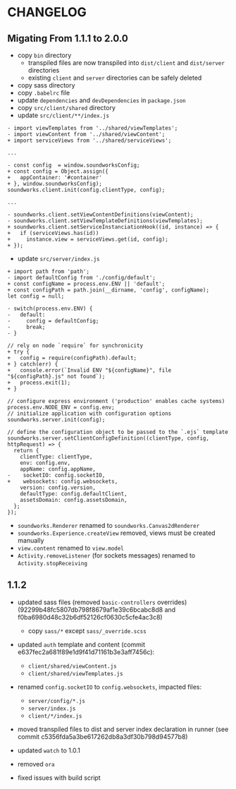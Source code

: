 # CHANGELOG

## Migating From 1.1.1 to 2.0.0

- copy `bin` directory
  + transpiled files are now transpiled into `dist/client` and `dist/server` directories
  + existing `client` and `server` directories can be safely deleted
- copy sass directory
- copy `.babelrc` file
- update `dependencies` and `devDependencies` in `package.json`
- copy `src/client/shared` directory
- update `src/client/**/index.js`

```
- import viewTemplates from '../shared/viewTemplates';
- import viewContent from '../shared/viewContent';
+ import serviceViews from '../shared/serviceViews';

...

- const config  = window.soundworksConfig;
+ const config = Object.assign({ 
+   appContainer: '#container' 
+ }, window.soundworksConfig);
soundworks.client.init(config.clientType, config);

... 

- soundworks.client.setViewContentDefinitions(viewContent);
- soundworks.client.setViewTemplateDefinitions(viewTemplates);
+ soundworks.client.setServiceInstanciationHook((id, instance) => {
+   if (serviceViews.has(id))
+     instance.view = serviceViews.get(id, config);
+ });
```

- update `src/server/index.js`

```
+ import path from 'path';
- import defaultConfig from './config/default';
+ const configName = process.env.ENV || 'default';
+ const configPath = path.join(__dirname, 'config', configName);
let config = null;

- switch(process.env.ENV) {
-   default:
-     config = defaultConfig;
-     break;
- }

// rely on node `require` for synchronicity
+ try {
+   config = require(configPath).default;
+ } catch(err) {
+   console.error(`Invalid ENV "${configName}", file "${configPath}.js" not found`);
+   process.exit(1);
+ }

// configure express environment ('production' enables cache systems)
process.env.NODE_ENV = config.env;
// initialize application with configuration options
soundworks.server.init(config);

// define the configuration object to be passed to the `.ejs` template
soundworks.server.setClientConfigDefinition((clientType, config, httpRequest) => {
  return {
    clientType: clientType,
    env: config.env,
    appName: config.appName,
-    socketIO: config.socketIO,
+    websockets: config.websockets,
    version: config.version,
    defaultType: config.defaultClient,
    assetsDomain: config.assetsDomain,
  };
});

```

- `soundworks.Renderer` renamed to `soundworks.Canvas2dRenderer`
- `soundworks.Experience.createView` removed, views must be created manually 
- `view.content` renamed to `view.model`
- `Activity.removeListener` (for sockets messages) renamed to `Activity.stopReceiving`

## 1.1.2

- updated sass files (removed `basic-controllers` overrides) (92299b48fc5807db798f8679af1e39c6bcabc8d8 and f0ba6980d48c32b6df52126cf0630c5cfe4ac3c8)
  + copy `sass/*` except `sass/_override.scss`

- updated `auth` template and content (commit e637fec2a681f89e1d9f41d71161b3e3aff7456c):
  + `client/shared/viewContent.js`
  + `client/shared/viewTemplates.js`

- renamed `config.socketIO` to `config.websockets`, impacted files:
  + `server/config/*.js`
  + `server/index.js`
  + `client/*/index.js`

- moved transpiled files to dist and server index declaration in runner 
  (see commit c5356fda5a3be617262db8a3df30b798d94577b8)
- updated `watch` to 1.0.1
- removed `ora` 
- fixed issues with build script
